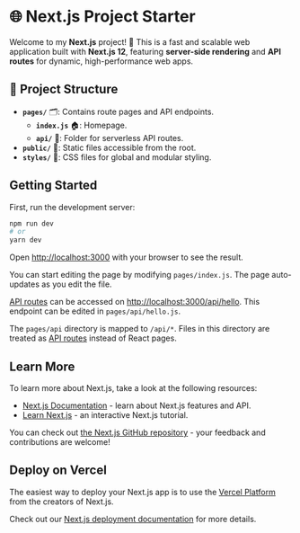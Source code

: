 # 🌐 Next.js Project Starter

Welcome to my **Next.js** project! 🚀 This is a fast and scalable web application built with **Next.js 12**, featuring **server-side rendering** and **API routes** for dynamic, high-performance web apps.

## 📂 Project Structure

- **`pages/`** 🗂️: Contains route pages and API endpoints.
  - **`index.js`** 🏠: Homepage.
  - **`api/`** 🔌: Folder for serverless API routes.
- **`public/`** 🌆: Static files accessible from the root.
- **`styles/`** 🎨: CSS files for global and modular styling.

## Getting Started

First, run the development server:

```bash
npm run dev
# or
yarn dev
```

Open [http://localhost:3000](http://localhost:3000) with your browser to see the result.

You can start editing the page by modifying `pages/index.js`. The page auto-updates as you edit the file.

[API routes](https://nextjs.org/docs/api-routes/introduction) can be accessed on [http://localhost:3000/api/hello](http://localhost:3000/api/hello). This endpoint can be edited in `pages/api/hello.js`.

The `pages/api` directory is mapped to `/api/*`. Files in this directory are treated as [API routes](https://nextjs.org/docs/api-routes/introduction) instead of React pages.

## Learn More

To learn more about Next.js, take a look at the following resources:

- [Next.js Documentation](https://nextjs.org/docs) - learn about Next.js features and API.
- [Learn Next.js](https://nextjs.org/learn) - an interactive Next.js tutorial.

You can check out [the Next.js GitHub repository](https://github.com/vercel/next.js/) - your feedback and contributions are welcome!

## Deploy on Vercel

The easiest way to deploy your Next.js app is to use the [Vercel Platform](https://vercel.com/new?utm_medium=default-template&filter=next.js&utm_source=create-next-app&utm_campaign=create-next-app-readme) from the creators of Next.js.

Check out our [Next.js deployment documentation](https://nextjs.org/docs/deployment) for more details.
